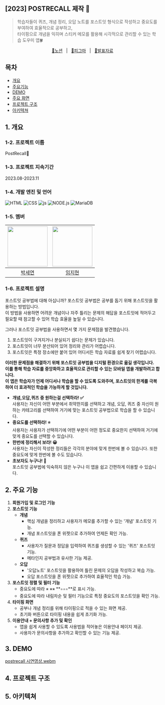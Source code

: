 
<h2>[2023] POSTRECALL 제작 📝</h2>

> 학습자들이 퀴즈, 개념 정리, 오답 노트를 포스트잇 형식으로 작성하고 중요도를 부여하여 효율적으로 공부하고,<br> 타이핑으로 개념을 익히며 스티커 메모를 활용해 시각적으로 관리할 수 있는 학습 도우미 앱🍀

<div align="center">
  <p>
    <a href="">📘노션</a>
    &nbsp; | &nbsp; 
    <a href="https://www.figma.com/file/ZsdWXA6dkvcbYSBJ2lr1Ha/PostRecall?type=design&node-id=0%3A1&mode=design&t=Pohyj3sKNMqumDOf-1">🎨피그마</a>
    &nbsp; | &nbsp; 
    <a href="https://github.com/PostRecall/.github/blob/main/PostRecall%20%EB%B0%9C%ED%91%9C%EC%9E%90%EB%A3%8C.pdf">📌발표자료</a>
  </p>
</div>

## 목차
  - [개요](#개요)
  - [주요기능](##주요기능)
  - [DEMO](#DEMO)
  - [주요 화면](#주요-화면)
  - [프로젝트 구조](#프로젝트-구조)
  - [아키텍쳐](#아키텍쳐)

## 1. 개요
### 1-2. 프로젝트 이름
PostRecall📝
### 1-3. 프로젝트 지속기간
2023.08-2023.11
### 1-4. 개발 엔진 및 언어
![HTML](https://img.shields.io/badge/HTML5-E34F26?style=for-the-badge&logo=html5&logoColor=white)
![CSS](https://img.shields.io/badge/CSS-239120?&style=for-the-badge&logo=css3&logoColor=white)
![js](https://img.shields.io/badge/JavaScript-F7DF1E?style=for-the-badge&logo=JavaScript&logoColor=white)
![NODE.js](https://img.shields.io/badge/Node.js-43853D?style=for-the-badge&logo=node.js&logoColor=white)
![MariaDB](https://img.shields.io/badge/MariaDB-003545?style=for-the-badge&logo=mariadb&logoColor=white)
### 1-5. 멤버
|<img src="https://github.com/PostRecall/.github/assets/113195498/4b1427da-ebde-41da-b3e6-03eb87bb9b49" width="130">|<img src="https://github.com/PostRecall/.github/assets/103114387/84ed0eee-f8bf-4908-b76a-8bc05510e956" width="130">|
|:---:|:---:|
|<a href="https://github.com/seyeonparkk">박세연</a>|<a href="https://github.com/mic050r">임지현</a>|

### 1-6. **프로젝트 설명**<br>
  포스트잇 공부법에 대해 아십니까? 포스트잇 공부법은 공부를 돕기 위해 포스트잇을 활용하는 방법입니다.<br> 이 방법을 사용하면 어려운 개념이나 자주 틀리는 문제의 해답을 포스트잇에 적어두고 필요할 때 참고할 수 있어 학습 효율을 높일 수 있습니다.

  그러나 포스트잇 공부법을 사용하면서 몇 가지 문제점을 발견했습니다.
  1. 포스트잇이 구겨지거나 분실되기 쉽다는 문제가 있습니다.
  2. 포스트잇이 너무 분산되어 있어 정리와 관리가 어렵습니다.
  3. 포스트잇은 특정 장소에만 붙어 있어 어디서든 학습 자료를 쉽게 찾기 어렵습니다.

**이러한 문제점을 해결하기 위해 포스트잇 공부법을 디지털 환경으로 옮길 생각입니다.<br> 이를 통해 학습 자료를 중앙화하고 효율적으로 관리할 수 있는 모바일 앱을 개발하려고 합니다. <br>이 앱은 학습자가 언제 어디서나 학습을 할 수 있도록 도와주며, 포스트잇의 한계를 극복하여 더 효과적인 학습을 가능하게 할 것입니다.**


- **개념,오답,퀴즈 중 원하는걸 선택하라! ✅**<br>
사용자는 자신이 어떤 부분에서 취약한지를 선택하고 개념, 오답, 퀴즈 중 자신이 원하는 카테고리를 선택하여 거기에 맞는 포스트잇 공부법으로 학습을 할 수 있습니다.
- **중요도를 선택하라! ⭐** <br>
사용자는 사용자가 선택하기에 어떤 부분이 어떤 정도로 중요한지 선택하여 거기에 맞게 중요도를 선택할 수 있습니다.
- **한번에 정리해서 보라! 😀** <br>
사용자는 자신이 작성한 정리들은 각각의 분야에 맞게 한번에 볼 수 있습니다. 또한 중요도에 맞게 한번에 볼 수도 있습니다. 
- **초보자도 누구나! 👶** <br>
포스트잇 공부법에 익숙하지 않은 누구나 이 앱을 쉽고 간편하게 이용할 수 있습니다.

## 2. **주요 기능**
1. **회원가입 및 로그인 기능**
2. **포스트잇 기능**
    - **개념**
        - 핵심 개념을 정리하고 사용자가 메모를 추가할 수 있는 '개념' 포스트잇 기능.
        - 개념 포스트잇을 폰 위젯으로 추가하여 언제든 확인 가능.
    - **퀴즈**
        - 사용자가 질문과 정답을 입력하여 퀴즈를 생성할 수 있는 '퀴즈' 포스트잇 기능.
        - 메타인지 공부법과 유사한 기능 제공.
    - **오답**
        - '오답노트' 포스트잇을 활용하여 틀린 문제의 오답을 작성하고 복습 가능.
        - 오답 포스트잇을 폰 위젯으로 추가하여 효율적인 학습 가능.
3. **포스트잇 정렬 및 필터 기능**
    - 중요도에 따라 **`⭐`** **`⭐⭐`** **`⭐⭐⭐`**로 표시 가능.
    - 중요도에 따라 내림차순 및 필터 기능으로 특정 중요도의 포스트잇을 확인 가능.
4. **타이핑 화면**
    - 공부나 개념 정리를 위해 타이핑으로 적을 수 있는 화면 제공.
    - 초기화 버튼으로 타이핑 내용을 쉽게 초기화 가능.
5. **이용안내 + 문의사항 추가 및 확인**
    - 앱을 쉽게 사용할 수 있도록 사용법을 적어놓은 이용안내 페이지 제공.
    - 사용자가 문의사항을 추가하고 확인할 수 있는 기능 제공.

   
## 3. DEMO 
[postrecall 시연영상.webm](https://github.com/PostRecall/.github/assets/103114387/302304c3-d1c4-4c4b-9195-4c480ad01e12)


## 4. 프로젝트 구조

## 5. 아키텍쳐 
